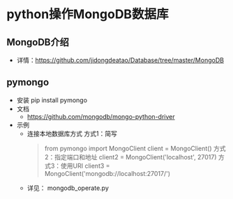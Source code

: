 # python操作MongoDB数据库
## MongoDB介绍
- 详情：https://github.com/jidongdeatao/Database/tree/master/MongoDB
## pymongo
- 安装
pip install pymongo
- 文档
  * https://github.com/mongodb/mongo-python-driver
- 示例
  * 连接本地数据库方式
  方式1：简写
    > from pymongo import MongoClient
    > client = MongoClient()
  方式2：指定端口和地址
    > client2 = MongoClient('localhost', 27017)
  方式3：使用URI
    > client3 = MongoClient('mongodb://localhost:27017/')
  * 详见： mongodb_operate.py
